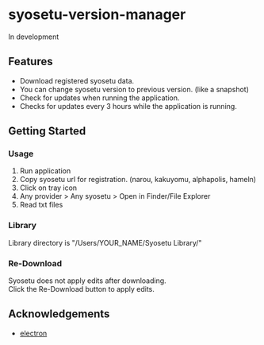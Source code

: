 # syosetu-version-manager

In development

## Features

- Download registered syosetu data.
- You can change syosetu version to previous version. (like a snapshot)
- Check for updates when running the application.
- Checks for updates every 3 hours while the application is running.

## Getting Started

### Usage

1. Run application
2. Copy syosetu url for registration. (narou, kakuyomu, alphapolis, hameln)
3. Click on tray icon
4. Any provider > Any syosetu > Open in Finder/File Explorer
5. Read txt files

### Library

Library directory is "/Users/YOUR_NAME/Syosetu Library/"

### Re-Download

Syosetu does not apply edits after downloading.  
Click the Re-Download button to apply edits.  

## Acknowledgements

- [electron](https://www.electronjs.org/)